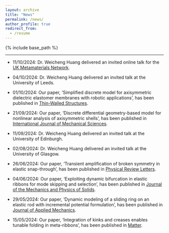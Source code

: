 ```yaml
---
layout: archive
title: "News"
permalink: /news/
author_profile: true
redirect_from:
  - /resume
---
```


{% include base_path %}

---

* 11/10/2024: Dr. Weicheng Huang delivered an invited online talk for the [UK Metamaterials Network](https://cassyni.com/events/FR3DbJ1FBeYGWWGwWFBWaZ).

* 04/10/2024: Dr. Weicheng Huang delivered an invited talk at the University of Leeds.
 
* 01/10/2024: Our paper, ‘Simplified discrete model for axisymmetric dielectric elastomer membranes with robotic applications’, has been published in [Thin-Walled Structures](https://doi.org/10.1016/j.tws.2024.112502).

* 21/09/2024: Our paper, ‘Discrete differential geometry-based model for nonlinear analysis of axisymmetric shells’, has been published in [International Journal of Mechanical Sciences](https://doi.org/10.1016/j.ijmecsci.2024.109742).

* 11/09/2024: Dr. Weicheng Huang delivered an invited talk at the University of Edinburgh.
  
* 02/08/2024: Dr. Weicheng Huang delivered an invited talk at the University of Glasgow.
  
* 26/06/2024: Our paper, ‘Transient amplification of broken symmetry in elastic snap-through’, has been published in [Physical Review Letters](https://journals.aps.org/prl/abstract/10.1103/PhysRevLett.132.267201).

* 04/06/2024: Our paper, ‘Exploiting dynamic bifurcation in elastic ribbons for mode skipping and selection’, has been published in [Journal of the Mechanics and Physics of Solids](https://doi.org/10.1016/j.jmps.2024.105721).

* 29/05/2024: Our paper, ‘Dynamic modeling of a sliding ring on an elastic rod with incremental potential formulation’, has been published in [Journal of Applied Mechanics](https://doi.org/10.1115/1.4065625).
  
* 15/05/2024: Our paper, ‘Integration of kinks and creases enables tunable folding in meta-ribbons’, has been published in [Matter](https://www.cell.com/matter/fulltext/S2590-2385(24)00204-2).
